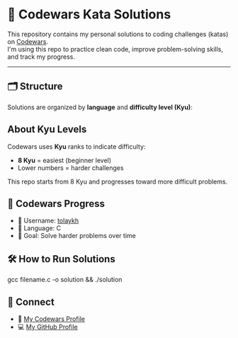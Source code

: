 # 🧠 Codewars Kata Solutions

This repository contains my personal solutions to coding challenges (katas) on [Codewars](https://www.codewars.com/).  
I'm using this repo to practice clean code, improve problem-solving skills, and track my progress.

---

## 🗂️ Structure

Solutions are organized by **language** and **difficulty level (Kyu)**:

## About Kyu Levels

Codewars uses **Kyu** ranks to indicate difficulty:  
- **8 Kyu** = easiest (beginner level)  
- Lower numbers = harder challenges  

This repo starts from 8 Kyu and progresses toward more difficult problems.

## 🏅 Codewars Progress

- 👤 Username: [tolaykh](https://www.codewars.com/users/tolaykh)
- 🔢 Language: C
- 🎯 Goal: Solve harder problems over time

## 🛠️ How to Run Solutions

gcc filename.c -o solution && ./solution

## 🔗 Connect

- 👾 [My Codewars Profile](https://www.codewars.com/users/tolaykh)
- 💻 [My GitHub Profile](https://github.com/tolaykh)
